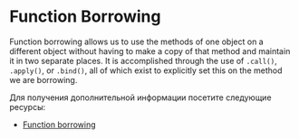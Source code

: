 # Function Borrowing

Function borrowing allows us to use the methods of one object on a different object without having to make a copy of that method and maintain it in two separate places. It is accomplished through the use of `.call()`, `.apply()`, or `.bind()`, all of which exist to explicitly set this on the method we are borrowing.

Для получения дополнительной информации посетите следующие ресурсы:

- [Function borrowing](https://medium.com/@ensallee/function-borrowing-in-javascript-4bd671e9d7b4)
